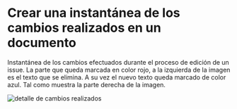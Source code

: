 # Crear una instantánea de los cambios realizados en un documento

Instantánea de los cambios efectuados durante el proceso de edición de un issue. La parte que queda marcada en color rojo, a la izquierda de la imagen es el texto que se elimina. A su vez el nuevo texto queda marcado de color azul. Tal como muestra la parte derecha de la imagen.


![detalle de cambios realizados](https://raw.githubusercontent.com/moranjosep/spain-handbook/moranjosep-patch-2/manuales/github/assets/instantanea-cambios-realizados-en-un-documento.webp)
